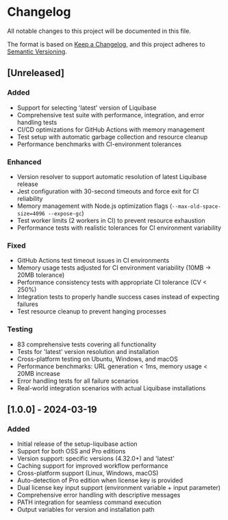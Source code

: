 # Changelog

All notable changes to this project will be documented in this file.

The format is based on [Keep a Changelog](https://keepachangelog.com/en/1.0.0/),
and this project adheres to [Semantic Versioning](https://semver.org/spec/v2.0.0.html).

## [Unreleased]

### Added
- Support for selecting 'latest' version of Liquibase
- Comprehensive test suite with performance, integration, and error handling tests
- CI/CD optimizations for GitHub Actions with memory management
- Test setup with automatic garbage collection and resource cleanup
- Performance benchmarks with CI-environment tolerances

### Enhanced
- Version resolver to support automatic resolution of latest Liquibase release
- Jest configuration with 30-second timeouts and force exit for CI reliability
- Memory management with Node.js optimization flags (`--max-old-space-size=4096 --expose-gc`)
- Test worker limits (2 workers in CI) to prevent resource exhaustion
- Performance tests with realistic tolerances for CI environment variability

### Fixed
- GitHub Actions test timeout issues in CI environments
- Memory usage tests adjusted for CI environment variability (10MB → 20MB tolerance)
- Performance consistency tests with appropriate CI tolerance (CV < 250%)
- Integration tests to properly handle success cases instead of expecting failures
- Test resource cleanup to prevent hanging processes

### Testing
- 83 comprehensive tests covering all functionality
- Tests for 'latest' version resolution and installation
- Cross-platform testing on Ubuntu, Windows, and macOS
- Performance benchmarks: URL generation < 1ms, memory usage < 20MB increase
- Error handling tests for all failure scenarios
- Real-world integration scenarios with actual Liquibase installations

## [1.0.0] - 2024-03-19

### Added
- Initial release of the setup-liquibase action
- Support for both OSS and Pro editions
- Version support: specific versions (4.32.0+) and 'latest'
- Caching support for improved workflow performance
- Cross-platform support (Linux, Windows, macOS)
- Auto-detection of Pro edition when license key is provided
- Dual license key input support (environment variable + input parameter)
- Comprehensive error handling with descriptive messages
- PATH integration for seamless command execution
- Output variables for version and installation path